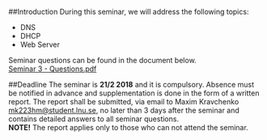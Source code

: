 ##Introduction
During this seminar, we will address the following topics:

* DNS
* DHCP
* Web Server

Seminar questions can be found in the document below. <br />
[Seminar 3 - Questions.pdf](https://github.com/1DV020/Seminar/raw/master/Seminar%203/Seminar_3.pdf)

##Deadline
The seminar is **21/2 2018** and it is compulsory.
Absence must be notified in advance and supplementation is done in the form of a written report. The report shall be submitted, via email to Maxim Kravchenko <mk223hm@student.lnu.se>, no later than 3 days after the seminar and contains detailed answers to all seminar questions. <br />
**NOTE!** The report applies only to those who can not attend the seminar.
